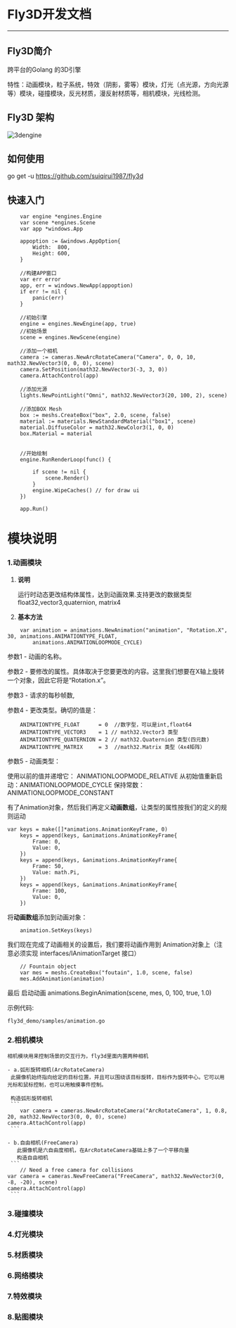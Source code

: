
# Fly3D开发文档

------

## Fly3D简介

跨平台的Golang 的3D引擎

特性：动画模块，粒子系统，特效（阴影，雾等）模块，灯光（点光源，方向光源等）模块，碰撞模块，反光材质，漫反射材质等，相机模块，光线检测。


## Fly3D 架构
![3dengine](https://raw.githubusercontent.com/suiqirui1987/fly3d/master/doc/3dengine.png)


## 如何使用
go get -u https://github.com/suiqirui1987/fly3d

## 快速入门

```
    var engine *engines.Engine
    var scene *engines.Scene
    var app *windows.App

    appoption := &windows.AppOption{
		Width:  800,
		Height: 600,
	}
	
	//构建APP窗口
	var err error
	app, err = windows.NewApp(appoption)
	if err != nil {
		panic(err)
	}

    //初始引擎
	engine = engines.NewEngine(app, true)
	//初始场景
	scene = engines.NewScene(engine)
	
	//添加一个相机
	camera := cameras.NewArcRotateCamera("Camera", 0, 0, 10, math32.NewVector3(0, 0, 0), scene)
	camera.SetPosition(math32.NewVector3(-3, 3, 0))
	camera.AttachControl(app)
    
    //添加光源
	lights.NewPointLight("Omni", math32.NewVector3(20, 100, 2), scene)

    //添加BOX Mesh
	box := meshs.CreateBox("box", 2.0, scene, false)
	material := materials.NewStandardMaterial("box1", scene)
	material.DiffuseColor = math32.NewColor3(1, 0, 0)
	box.Material = material


    //开始绘制
	engine.RunRenderLoop(func() {

		if scene != nil {
			scene.Render()
		}
		engine.WipeCaches() // for draw ui
	})

	app.Run()
```

# 模块说明
### 1.动画模块
 

1. **说明**

    运行时动态更改结构体属性，达到动画效果.支持更改的数据类型 float32,vector3,quaternion, matrix4

2. **基本方法**
```
	var animation = animations.NewAnimation("animation", "Rotation.X", 30, animations.ANIMATIONTYPE_FLOAT,
		animations.ANIMATIONLOOPMODE_CYCLE)
```
参数1 - 动画的名称。

参数2 - 要修改的属性。具体取决于您要更改的内容。这里我们想要在X轴上旋转一个对象，因此它将是“Rotation.x”。

参数3 - 请求的每秒帧数,

参数4 - 更改类型。确切的值是：

```
    ANIMATIONTYPE_FLOAT      = 0  //数字型，可以是int,float64
	ANIMATIONTYPE_VECTOR3    = 1 // math32.Vector3 类型
	ANIMATIONTYPE_QUATERNION = 2 // math32.Quaternion 类型(四元数)
	ANIMATIONTYPE_MATRIX     = 3  //math32.Matrix 类型（4x4矩阵）
```
参数5 - 动画类型：

使用以前的值并递增它： ANIMATIONLOOPMODE_RELATIVE
从初始值重新启动：ANIMATIONLOOPMODE_CYCLE
保持常数： ANIMATIONLOOPMODE_CONSTANT

有了Animation对象，然后我们再定义**动画数组**，让类型的属性按我们的定义的规则运动
```
var keys = make([]*animations.AnimationKeyFrame, 0)
	keys = append(keys, &animations.AnimationKeyFrame{
		Frame: 0,
		Value: 0,
	})
	keys = append(keys, &animations.AnimationKeyFrame{
		Frame: 50,
		Value: math.Pi,
	})
	keys = append(keys, &animations.AnimationKeyFrame{
		Frame: 100,
		Value: 0,
	})
```

将**动画数组**添加到动画对象：
```
	animation.SetKeys(keys)
```

我们现在完成了动画相关的设置后，我们要将动画作用到 Animation对象上（注意必须实现 interfaces/IAnimationTarget 接口）
```
	// Fountain object
	var mes = meshs.CreateBox("foutain", 1.0, scene, false)
	mes.AddAnimation(animation)
```

最后 启动动画 
  animations.BeginAnimation(scene, mes, 0, 100, true, 1.0)

示例代码:
```
fly3d_demo/samples/animation.go
```

### 2.相机模块

    相机模块用来控制场景的交互行为，fly3d里面内置两种相机

    - a.弧形旋转相机(ArcRotateCamera)
     此摄像机始终指向给定的目标位置，并且可以围绕该目标旋转，目标作为旋转中心。它可以用光标和鼠标控制，也可以用触摸事件控制。
     
     构造弧形旋转相机
     ```
        var camera = cameras.NewArcRotateCamera("ArcRotateCamera", 1, 0.8, 20, math32.NewVector3(0, 0, 0), scene)
	camera.AttachControl(app)
     ```
    
    - b.自由相机(FreeCamera)
       此摄像机是六自由度相机，在ArcRotateCamera基础上多了一个平移向量
       构造自由相机
     ```
     	// Need a free camera for collisions
	var camera = cameras.NewFreeCamera("FreeCamera", math32.NewVector3(0, -8, -20), scene)
	camera.AttachControl(app)
     ```


### 3.碰撞模块
### 4.灯光模块
### 5.材质模块
### 6.网络模块
### 7.特效模块
### 8.贴图模块
